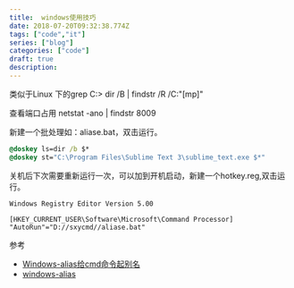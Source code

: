 ```yaml
---
title:  windows使用技巧
date: 2018-07-20T09:32:38.774Z
tags: ["code","it"]
series: ["blog"]
categories: ["code"]
draft: true
description:
---
```



类似于Linux 下的grep
C:\> dir /B | findstr /R /C:"[mp]"

查看端口占用
netstat -ano | findstr 8009

新建一个批处理如：aliase.bat，双击运行。
```bat
@doskey ls=dir /b $*
@doskey st="C:\Program Files\Sublime Text 3\sublime_text.exe $*"
```

关机后下次需要重新运行一次，可以加到开机启动，新建一个hotkey.reg,双击运行。
```
Windows Registry Editor Version 5.00

[HKEY_CURRENT_USER\Software\Microsoft\Command Processor]
"AutoRun"="D://sxycmd//aliase.bat"
```




参考  
- [Windows-alias给cmd命令起别名](https://www.awaimai.com/2445.html)
- [windows-alias](https://stackoverflow.com/questions/20530996/aliases-in-windows-command-prompt)